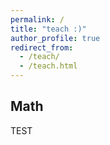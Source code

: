 ```yaml
---
permalink: /
title: "teach :)"
author_profile: true
redirect_from: 
  - /teach/
  - /teach.html
---
```


Math
------
TEST
